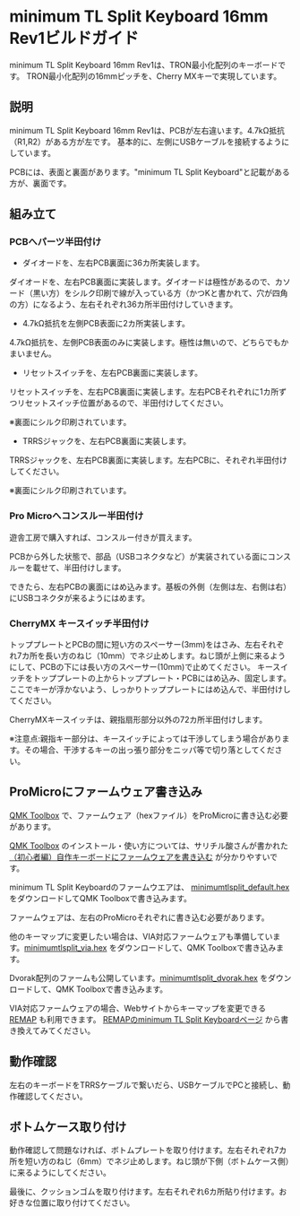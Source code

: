 # minimum TL Split Keyboard 16mm Rev1ビルドガイド

minimum TL Split Keyboard 16mm Rev1は、TRON最小化配列のキーボードです。
TRON最小化配列の16mmピッチを、Cherry MXキーで実現しています。

## 説明
minimum TL Split Keyboard 16mm Rev1は、PCBが左右違います。4.7kΩ抵抗（R1,R2）がある方が左です。
基本的に、左側にUSBケーブルを接続するようにしています。

PCBには、表面と裏面があります。"minimum TL Split Keyboard"と記載がある方が、裏面です。

## 組み立て
### PCBへパーツ半田付け

- ダイオードを、左右PCB裏面に36カ所実装します。

ダイオードを、左右PCB裏面に実装します。ダイオードは極性があるので、カソード（黒い方）をシルク印刷で線が入っている方（かつKと書かれて、穴が四角の方）になるよう、左右それぞれ36カ所半田付けしていきます。

- 4.7kΩ抵抗を左側PCB表面に2カ所実装します。

4.7kΩ抵抗を、左側PCB表面のみに実装します。極性は無いので、どちらでもかまいません。

- リセットスイッチを、左右PCB裏面に実装します。

リセットスイッチを、左右PCB裏面に実装します。左右PCBそれぞれに1カ所ずつリセットスイッチ位置があるので、半田付けしてください。

※裏面にシルク印刷されています。

- TRRSジャックを、左右PCB裏面に実装します。

TRRSジャックを、左右PCB裏面に実装します。左右PCBに、それぞれ半田付けしてください。

※裏面にシルク印刷されています。

### Pro Microへコンスルー半田付け

遊舎工房で購入すれば、コンスルー付きが買えます。

PCBから外した状態で、部品（USBコネクタなど）が実装されている面にコンスルーを載せて、半田付けします。

できたら、左右PCBの裏面にはめ込みます。基板の外側（左側は左、右側は右）にUSBコネクタが来るようにはめます。

### CherryMX キースイッチ半田付け

トッププレートとPCBの間に短い方のスペーサー(3mm)をはさみ、左右それぞれ7カ所を長い方のねじ（10mm）でネジ止めします。ねじ頭が上側に来るようにして、PCBの下には長い方のスペーサー(10mm)で止めてください。
キースイッチをトッププレートの上からトッププレート・PCBにはめ込み、固定します。ここでキーが浮かないよう、しっかりトッププレートにはめ込んで、半田付けしてください。

CherryMXキースイッチは、親指扇形部分以外の72カ所半田付けします。

※注意点:親指キー部分は、キースイッチによっては干渉してしまう場合があります。その場合、干渉するキーの出っ張り部分をニッパ等で切り落としてください。

## ProMicroにファームウェア書き込み
[QMK Toolbox](https://github.com/qmk/qmk_toolbox) で、ファームウェア（hexファイル）をProMicroに書き込む必要があります。

[QMK Toolbox](https://github.com/qmk/qmk_toolbox) のインストール・使い方については、サリチル酸さんが書かれた[（初心者編）自作キーボードにファームウェアを書き込む](https://salicylic-acid3.hatenablog.com/entry/qmk-toolbox) が分かりやすいです。

minimum TL Split Keyboardのファームウエアは、 [minimumtlsplit_default.hex](https://github.com/satromi/minimumtlsplit16_rev1/blob/main/hex/satromi_mintlsplit_default.hex) をダウンロードしてQMK Toolboxで書き込みます。

ファームウェアは、左右のProMicroそれぞれに書き込む必要があります。

他のキーマップに変更したい場合は、VIA対応ファームウェアも準備しています。[minimumtlsplit_via.hex](https://github.com/satromi/minimumtlsplit16_rev1/blob/main/hex/minimumtlsplit_via.hex) をダウンロードして、QMK Toolboxで書き込みます。

Dvorak配列のファームも公開しています。[minimumtlsplit_dvorak.hex](https://github.com/satromi/minimumtlsplit16_rev1/blob/main/hex/minimumtlsplit_dvorak.hex) をダウンロードして、QMK Toolboxで書き込みます。

VIA対応ファームウェアの場合、Webサイトからキーマップを変更できる [REMAP](https://remap-keys.app/)  も利用できます。
[REMAPのminimum TL Split Keyboardページ](https://remap-keys.app/catalog/AqZy7RsTgu0kxObJxxYr)  から書き換えてみてください。

## 動作確認

左右のキーボードをTRRSケーブルで繋いだら、USBケーブルでPCと接続し、動作確認してください。

## ボトムケース取り付け

動作確認して問題なければ、ボトムプレートを取り付けます。左右それぞれ7カ所を短い方のねじ（6mm）でネジ止めします。ねじ頭が下側（ボトムケース側）に来るようにしてください。

最後に、クッションゴムを取り付けます。左右それぞれ6カ所貼り付けます。お好きな位置に取り付けてください。
